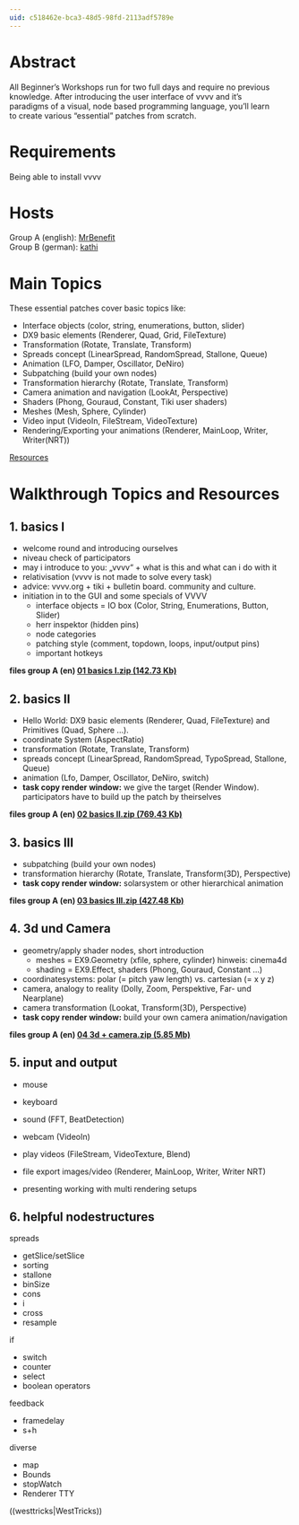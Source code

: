 ```yaml
---
uid: c518462e-bca3-48d5-98fd-2113adf5789e
---
```


# Abstract
All Beginner’s Workshops run for two full days and require no previous  
knowledge. After introducing the user interface of vvvv and it’s  
paradigms of a visual, node based programming language, you’ll learn  
to create various “essential” patches from scratch.   

# Requirements
Being able to install vvvv  

# Hosts
Group A (english): <span class="user"><a href="https://vvvv.org/users/MrBenefit" class="extURL" target="_blank">MrBenefit</a></span>   
Group B (german): <span class="user"><a href="https://vvvv.org/users/kathi" class="extURL" target="_blank">kathi</a></span>  

# Main Topics
These essential patches cover basic topics like:  
* Interface objects (color, string, enumerations, button, slider)  
* DX9 basic elements (Renderer, Quad, Grid, FileTexture)  
* Transformation (Rotate, Translate, Transform)  
* Spreads concept (LinearSpread, RandomSpread, Stallone, Queue)  
* Animation (LFO, Damper, Oscillator, DeNiro)  
* Subpatching (build your own nodes)  
* Transformation hierarchy (Rotate, Translate, Transform)  
* Camera animation and navigation (LookAt, Perspective)  
* Shaders (Phong, Gouraud, Constant, Tiki user shaders)  
* Meshes (Mesh, Sphere, Cylinder)  
* Video input (VideoIn, FileStream, VideoTexture)  
* Rendering/Exporting your animations (Renderer, MainLoop, Writer, Writer(NRT))  

<a href="http://vvvv.org/tiki-list_file_gallery.php?galleryId=36" class="extURL" target="_blank">Resources</a>  

# Walkthrough Topics and Resources

## 1. basics I
* welcome round and introducing ourselves  
* niveau check of participators  
* may i introduce to you: „vvvv“ + what is this and what can i do with it  
* relativisation (vvvv is not made to solve every task)   
* advice: vvvv.org + tiki + bulletin board. community and culture.  
* initiation in to the GUI and some specials of VVVV  
  * interface objects = IO box (Color, String, Enumerations, Button, Slider)  
  * herr inspektor (hidden pins)  
  * node categories  
  * patching style (comment, topdown, loops, input/output pins)  
  * important hotkeys  

**files group A (en) <a href="http://vvvv.org/tiki-download_file.php?fileId=1589" class="extURL" target="_blank">01 basics I.zip (142.73 Kb)</a>**  

## 2. basics II
* Hello World: DX9 basic elements (Renderer, Quad, FileTexture) and Primitives (Quad, Sphere ...).   
* coordinate System (AspectRatio)  
* transformation (Rotate, Translate, Transform)  
* spreads concept (LinearSpread, RandomSpread, TypoSpread, Stallone, Queue)  
* animation (Lfo, Damper, Oscillator, DeNiro, switch)  
* **task copy render window:** we give the target (Render Window). participators have to build up the patch by theirselves  

**files group A (en) <a href="http://vvvv.org/tiki-download_file.php?fileId=1590" class="extURL" target="_blank">02 basics II.zip (769.43 Kb)</a>**  

## 3. basics III
* subpatching (build your own nodes)  
* transformation hierarchy (Rotate, Translate, Transform(3D), Perspective)  
* **task copy render window:** solarsystem or other hierarchical animation  

**files group A (en) <a href="http://vvvv.org/tiki-download_file.php?fileId=1592" class="extURL" target="_blank">03 basics III.zip (427.48 Kb)</a>**  

## 4. 3d und Camera
* geometry/apply shader nodes, short introduction  
  * meshes = EX9.Geometry (xfile, sphere, cylinder) hinweis: cinema4d  
  * shading = EX9.Effect, shaders (Phong, Gouraud, Constant ...)  
* coordinatesystems: polar (= pitch yaw length) vs. cartesian (= x y z)  
* camera, analogy to reality (Dolly, Zoom, Perspektive, Far- und Nearplane)  
* camera transformation (Lookat, Transform(3D), Perspective)  
* **task copy render window:** build your own camera animation/navigation  

**files group A (en) <a href="http://vvvv.org/tiki-download_file.php?fileId=1593" class="extURL" target="_blank">04 3d + camera.zip (5.85 Mb)</a>**  

## 5. input and output
* mouse  
* keyboard  
* sound (FFT, BeatDetection)  
* webcam (VideoIn)  
* play videos (FileStream, VideoTexture, Blend)  

* file export images/video (Renderer, MainLoop, Writer, Writer NRT)  
* presenting working with multi rendering setups  

## 6. helpful nodestructures
spreads  
* getSlice/setSlice  
* sorting  
* stallone  
* binSize  
* cons  
* i  
* cross  
* resample  

if  
* switch  
* counter  
* select  
* boolean operators  

feedback  
* framedelay  
* s+h  

diverse  
* map  
* Bounds  
* stopWatch  
* Renderer TTY  

((westtricks|WestTricks))